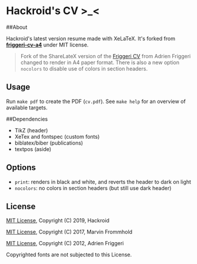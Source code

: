 # Hackroid's CV >_<

##About

Hackroid's latest version resume made with XeLaTeX. It's forked from [**friggeri-cv-a4**](https://github.com/depressiveRobot/friggeri-cv-a4) under MIT license.

> Fork of the ShareLateX version of the [Friggeri CV](https://www.sharelatex.com/templates/cv-or-resume/fancy-cv) from Adrien Friggeri changed to render in A4 paper format. There is also a new option `nocolors` to disable use of colors in section headers.

## Usage

Run `make pdf` to create the PDF (`cv.pdf`).
See `make help` for an overview of available targets.

##Dependencies

* TikZ (header)
* XeTex and fontspec (custom fonts)
* biblatex/biber (publications)
* textpos (aside)

## Options

* `print`: renders in black and white, and reverts the header to dark on light
* `nocolors`: no colors in section headers (but still use dark header)

## License

[MIT License](https://opensource.org/licenses/MIT), Copyright (C) 2019, Hackroid

[MIT License](https://opensource.org/licenses/MIT), Copyright (C) 2017, Marvin Frommhold

[MIT License](https://opensource.org/licenses/MIT), Copyright (C) 2012, Adrien Friggeri

Copyrighted fonts are not subjected to this License.
